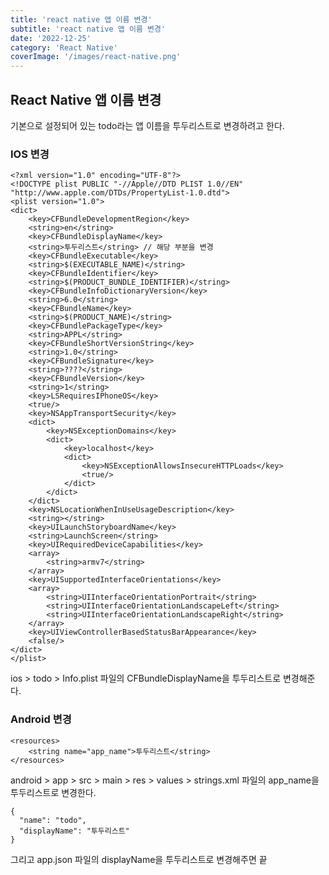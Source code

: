 ```yaml
---
title: 'react native 앱 이름 변경'
subtitle: 'react native 앱 이름 변경'
date: '2022-12-25'
category: 'React Native'
coverImage: '/images/react-native.png'
---
```


## React Native 앱 이름 변경

기본으로 설정되어 있는 todo라는 앱 이름을 투두리스트로 변경하려고 한다.

### IOS 변경

```
<?xml version="1.0" encoding="UTF-8"?>
<!DOCTYPE plist PUBLIC "-//Apple//DTD PLIST 1.0//EN" "http://www.apple.com/DTDs/PropertyList-1.0.dtd">
<plist version="1.0">
<dict>
	<key>CFBundleDevelopmentRegion</key>
	<string>en</string>
	<key>CFBundleDisplayName</key>
	<string>투두리스트</string> // 해당 부분을 변경
	<key>CFBundleExecutable</key>
	<string>$(EXECUTABLE_NAME)</string>
	<key>CFBundleIdentifier</key>
	<string>$(PRODUCT_BUNDLE_IDENTIFIER)</string>
	<key>CFBundleInfoDictionaryVersion</key>
	<string>6.0</string>
	<key>CFBundleName</key>
	<string>$(PRODUCT_NAME)</string>
	<key>CFBundlePackageType</key>
	<string>APPL</string>
	<key>CFBundleShortVersionString</key>
	<string>1.0</string>
	<key>CFBundleSignature</key>
	<string>????</string>
	<key>CFBundleVersion</key>
	<string>1</string>
	<key>LSRequiresIPhoneOS</key>
	<true/>
	<key>NSAppTransportSecurity</key>
	<dict>
		<key>NSExceptionDomains</key>
		<dict>
			<key>localhost</key>
			<dict>
				<key>NSExceptionAllowsInsecureHTTPLoads</key>
				<true/>
			</dict>
		</dict>
	</dict>
	<key>NSLocationWhenInUseUsageDescription</key>
	<string></string>
	<key>UILaunchStoryboardName</key>
	<string>LaunchScreen</string>
	<key>UIRequiredDeviceCapabilities</key>
	<array>
		<string>armv7</string>
	</array>
	<key>UISupportedInterfaceOrientations</key>
	<array>
		<string>UIInterfaceOrientationPortrait</string>
		<string>UIInterfaceOrientationLandscapeLeft</string>
		<string>UIInterfaceOrientationLandscapeRight</string>
	</array>
	<key>UIViewControllerBasedStatusBarAppearance</key>
	<false/>
</dict>
</plist>
```

ios > todo > Info.plist 파일의 CFBundleDisplayName을 투두리스트로 변경해준다.

### Android 변경

```
<resources>
    <string name="app_name">투두리스트</string>
</resources>
```

android > app > src > main > res > values > strings.xml 파일의 app_name을 투두리스트로 변경한다.

```
{
  "name": "todo",
  "displayName": "투두리스트"
}
```

그리고 app.json 파일의 displayName을 투두리스트로 변경해주면 끝
